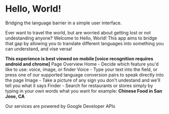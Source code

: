 # Hello, World!

Bridging the language barrier in a simple user interface.

Ever want to travel the world, but are worried about getting lost or not undestanding anyone?
Welcome to Hello, World! This app aims to bridge that gap by allowing you to translate different languages into something you can understand, and vise versa!

**This experience is best viewed on mobile [voice recognition requires android and chrome]**
Page Overview
Home - Decide which feature you'd like to use: voice, image, or finder
Voice - Type your text into the field, or press one of our supported language conversion pairs to speak directly into the page
Image - Take a picture of any sign you don't undestand and we'll tell you what it says
Finder - Search for restaurants or stores simply by typing in your own words what you want
      for example: **Chinese Food in San Jose, CA**

Our services are powered by Google Developer APIs
